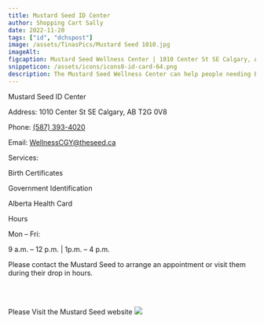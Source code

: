 ```yaml
---
title: Mustard Seed ID Center
author: Shopping Cart Sally
date: 2022-11-20
tags: ["id", "dchspost"]
image: /assets/TinasPics/Mustard Seed 1010.jpg
imageAlt:
figcaption: Mustard Seed Wellness Center | 1010 Center St SE Calgary, AB
snippeticon: /assets/icons/icons8-id-card-64.png
description: The Mustard Seed Wellness Center can help people needing Birth Certificates, Government Identification, Alberta Health Card
---
```



<p class="subHeader">Mustard Seed ID Center</p>
<p>
Address: 1010 Center St SE Calgary, AB T2G 0V8
</p>
<p>
Phone:
<a href="tel:587-393-4020">(587) 393-4020</a>
</p>
<p>
Email: 
<a href="mailto:WellnessCGY@theseed.ca">WellnessCGY@theseed.ca</a>
</p>

<p class="subHeader">Services:</p>
Birth Certificates

Government Identification

Alberta Health Card

<p class="subHeader">
Hours
</p>
<p>
Mon – Fri:

9 a.m. – 12 p.m. | 1p.m. – 4 p.m.

Please contact the Mustard Seed to arrange an appointment or visit them during their drop in hours.
</p>


<pre>


</pre>
<div class="post__link">
<p>Please Visit the Mustard Seed website
<a href="https://theseed.ca/services/wellness-centre" target="_blank"><img src="/assets/TinasPics/Mustard Seed Logo.jpg"></a>
</div>